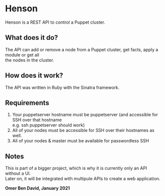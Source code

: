 # Henson
Henson is a REST API to control a Puppet cluster.
## What does it do?
The API can add or remove a node from a Puppet cluster, get facts, apply a module or get all  
the nodes in the cluster.
## How does it work?
The API was written in Ruby with the Sinatra framework.
## Requirements
1. Your puppetserver hostname must be puppetserver (and accessible for SSH over that hostname  
e.g. ssh puppetserver should work)
2. All of your nodes must be accessible for SSH over their hostnames as well.
3. All of your nodes & master must be available for passwordless SSH
## Notes
This is part of a bigger project, which is why it is currently only an API without a UI.  
Later on, it will be integrated with multipule APIs to create a web application.

**Omer Ben David, January 2021**